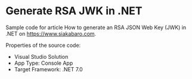 # Generate RSA JWK in .NET

Sample code for article How to generate an RSA JSON Web Key (JWK) in .NET  on https://www.siakabaro.com.

Properties of the source code:

* Visual Studio Solution
* App Type: Console App
* Target Framework: .NET 7.0
